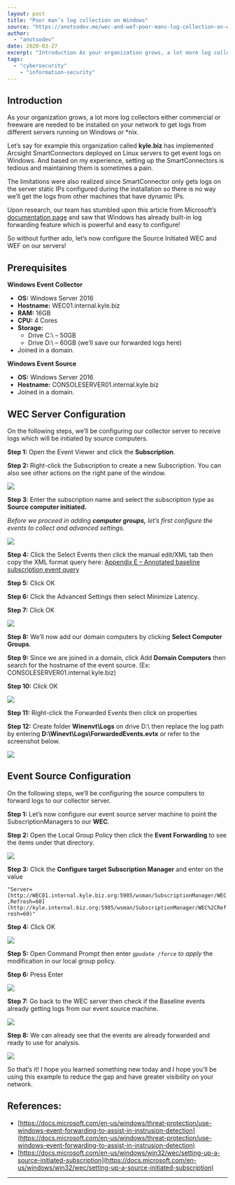 ```yaml
---
layout: post
title: "Poor man’s log collection on Windows"
source: "https://anotsodev.me/wec-and-wef-poor-mans-log-collection-on-windows/"
author:
  - "anotsodev"
date: 2020-03-27
excerpt: "Introduction As your organization grows, a lot more log collectors either commercial or freeware are needed to be installed on your network to get logs from different servers running on Windows or …"
tags:
  - "cybersecurity"
	- "information-security"
---
```

## Introduction

As your organization grows, a lot more log collectors either commercial or freeware are needed to be installed on your network to get logs from different servers running on Windows or \*nix.

Let’s say for example this organization called **kyle.biz** has implemented Arcsight SmartConnectors deployed on Linux servers to get event logs on Windows. And based on my experience, setting up the SmartConnectors is tedious and maintaining them is sometimes a pain.

The limitations were also realized since SmartConnector only gets logs on the server static IPs configured during the installation so there is no way we’ll get the logs from other machines that have dynamic IPs.

Upon research, our team has stumbled upon this article from Microsoft’s [documentation page](https://docs.microsoft.com/en-us/windows/security/threat-protection/use-windows-event-forwarding-to-assist-in-intrusion-detection) and saw that Windows has already built-in log forwarding feature which is powerful and easy to configure!

So without further ado, let’s now configure the Source Initiated WEC and WEF on our servers!

## Prerequisites

**Windows Event Collector**

- **OS:** Windows Server 2016
- **Hostname:** WEC01.internal.kyle.biz
- **RAM:** 16GB
- **CPU:** 4 Cores
- **Storage:**
	- Drive C:\\ – 50GB
	- Drive D:\\ – 60GB (we’ll save our forwarded logs here)
- Joined in a domain.

**Windows Event Source**

- **OS:** Windows Server 2016
- **Hostname:** CONSOLESERVER01.internal.kyle.biz
- Joined in a domain.

## WEC Server Configuration

On the following steps, we’ll be configuring our collector server to receive logs which will be initiated by source computers.

**Step 1:** Open the Event Viewer and click the **Subscription**.

**Step 2:** Right-click the Subscription to create a new Subscription. You can also see other actions on the right pane of the window.

![](https://i1.wp.com/anotsodev.me/wp-content/uploads/2020/03/image-8.png?fit=818%2C490&ssl=1)

**Step 3**: Enter the subscription name and select the subscription type as **Source computer initiated.**

*Before we proceed in adding **computer groups,** let’s first configure the events to collect and advanced settings.*

![](https://i0.wp.com/anotsodev.me/wp-content/uploads/2020/03/image-4.png?resize=574%2C559&ssl=1)

**Step 4:** Click the Select Events then click the manual edit/XML tab then copy the XML format query here: [Appendix E – Annotated baseline subscription event query](https://docs.microsoft.com/en-us/windows/security/threat-protection/use-windows-event-forwarding-to-assist-in-intrusion-detection#appendix-e--annotated-baseline-subscription-event-query)

**Step 5:** Click OK

**Step 6:** Click the Advanced Settings then select Minimize Latency.

**Step 7:** Click OK

![](https://i0.wp.com/anotsodev.me/wp-content/uploads/2020/03/image-1.png?resize=581%2C557&ssl=1)

**Step 8:** We’ll now add our domain computers by clicking **Select Computer Groups**.

**Step 9:** Since we are joined in a domain, click Add **Domain Computers** then search for the hostname of the event source. (Ex: CONSOLESERVER01.internal.kyle.biz)

**Step 10:** Click OK

![](https://i0.wp.com/anotsodev.me/wp-content/uploads/2020/03/image-7.png?resize=619%2C606&ssl=1)

**Step 11:** Right-click the Forwarded Events then click on properties

**Step 12:** Create folder **Winenvt\\Logs** on drive D:\\ then replace the log path by entering **D:\\Winevt\\Logs\\ForwardedEvents.evtx** or refer to the screenshot below.

![](https://i2.wp.com/anotsodev.me/wp-content/uploads/2020/03/image-6.png?fit=818%2C537&ssl=1)

## Event Source Configuration

On the following steps, we’ll be configuring the source computers to forward logs to our collector server.

**Step 1:** Let’s now configure our event source server machine to point the SubscriptionManagers to our **WEC**.

**Step 2:** Open the Local Group Policy then click the **Event Forwarding** to see the items under that directory.

![](https://i0.wp.com/anotsodev.me/wp-content/uploads/2020/03/image.png?fit=818%2C451&ssl=1)

**Step 3:** Click the **Configure target Subscription Manager** and enter on the value

`"Server=[http://WEC01.internal.kyle.biz.org:5985/wsman/SubscriptionManager/WEC,Refresh=60](http://kyle.internal.biz.org:5985/wsman/SubscriptionManager/WEC%2CRefresh=60)"`

**Step 4:** Click OK

![](https://i1.wp.com/anotsodev.me/wp-content/uploads/2020/03/image-3.png?fit=818%2C411&ssl=1)

**Step 5:** Open Command Prompt then enter *`gpudate /force` to apply* the modification in our local group policy.

**Step 6:** Press Enter

![](https://i2.wp.com/anotsodev.me/wp-content/uploads/2020/03/image-2.png?fit=818%2C463&ssl=1)

**Step 7:** Go back to the WEC server then check if the Baseline events already getting logs from our event source machine.

![](https://i1.wp.com/anotsodev.me/wp-content/uploads/2020/03/image-5.png?fit=818%2C518&ssl=1)

**Step 8:** We can already see that the events are already forwarded and ready to use for analysis.

![](https://i1.wp.com/anotsodev.me/wp-content/uploads/2020/03/image-9.png?fit=818%2C534&ssl=1)

So that’s it! I hope you learned something new today and I hope you’ll be using this example to reduce the gap and have greater visibility on your network.

## References:

- [https://docs.microsoft.com/en-us/windows/threat-protection/use-windows-event-forwarding-to-assist-in-instrusion-detection](https://docs.microsoft.com/en-us/windows/threat-protection/use-windows-event-forwarding-to-assist-in-instrusion-detection)
- [https://docs.microsoft.com/en-us/windows/win32/wec/setting-up-a-source-initiated-subscription](https://docs.microsoft.com/en-us/windows/win32/wec/setting-up-a-source-initiated-subscription)

---
